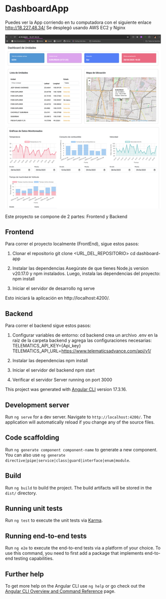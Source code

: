 # DashboardApp

Puedes ver la App corriendo en tu computadora con el siguiente enlace http://18.227.48.34/    Se desplegó usando AWS EC2 y Nginx

![DashboardApp Preview](src/images/generalView.png)
![DashboardApp Preview](src/images/generalView3.png)

Este proyecto se compone de 2 partes: Frontend y Backend

## Frontend
Para correr el proyecto localmente (FrontEnd), sigue estos pasos:
1. Clonar el repositorio
git clone <URL_DEL_REPOSITORIO>
cd dashboard-app

2. Instalar las dependencias
Asegúrate de que tienes Node.js version v20.17.0  y npm instalados. Luego, instala las dependencias del proyecto:
npm install

3. Iniciar el servidor de desarrollo
ng serve


Esto iniciará la aplicación en http://localhost:4200/.

## Backend
Para correr el backend sigue estos pasos:
1. Configurar variables de entorno: 
cd backend
crea un archivo .env en la raíz de la carpeta backend y agrega las configuraciones necesarias:
TELEMATICS_API_KEY={Api_key}
TELEMATICS_API_URL=https://www.telematicsadvance.com/api/v1/

2. Instalar las dependencias
npm install

4. Iniciar el servidor del backend
npm start

5. Verificar el servidor
Server running on port 3000


This project was generated with [Angular CLI](https://github.com/angular/angular-cli) version 17.3.16.



## Development server

Run `ng serve` for a dev server. Navigate to `http://localhost:4200/`. The application will automatically reload if you change any of the source files.

## Code scaffolding

Run `ng generate component component-name` to generate a new component. You can also use `ng generate directive|pipe|service|class|guard|interface|enum|module`.

## Build

Run `ng build` to build the project. The build artifacts will be stored in the `dist/` directory.

## Running unit tests

Run `ng test` to execute the unit tests via [Karma](https://karma-runner.github.io).

## Running end-to-end tests

Run `ng e2e` to execute the end-to-end tests via a platform of your choice. To use this command, you need to first add a package that implements end-to-end testing capabilities.

## Further help

To get more help on the Angular CLI use `ng help` or go check out the [Angular CLI Overview and Command Reference](https://angular.io/cli) page.
